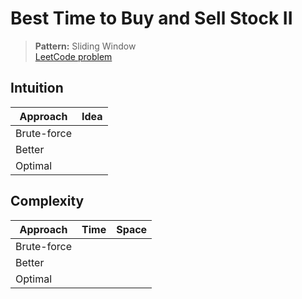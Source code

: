 # Best Time to Buy and Sell Stock II

> **Pattern:** Sliding Window  
> [LeetCode problem](https://leetcode.com/problems/best-time-to-buy-and-sell-stock-ii/)

## Intuition

| Approach | Idea |
|----------|------|
| Brute-force | |
| Better | |
| Optimal | |

## Complexity

| Approach  | Time | Space |
|-----------|------|-------|
| Brute-force |  |  |
| Better |  |  |
| Optimal |  |  |

